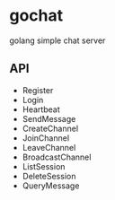 # gochat
golang simple chat server

## API
- Register
- Login
- Heartbeat
- SendMessage
- CreateChannel
- JoinChannel
- LeaveChannel
- BroadcastChannel
- ListSession
- DeleteSession
- QueryMessage
